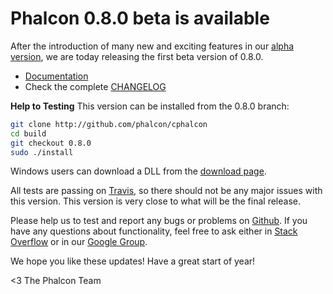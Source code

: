 Phalcon 0.8.0 beta is available
===============================

After the introduction of many new and exciting features in our [alpha version](/post/phalcon-0-8-0-alpha-available), we are today releasing the first beta version of 0.8.0.

- [Documentation](https://docs.phalconphp.com/en/0.8.0/)
- Check the complete [CHANGELOG](https://github.com/phalcon/cphalcon/blob/0.8.0/CHANGELOG)

**Help to Testing**
This version can be installed from the 0.8.0 branch:

```sh
git clone http://github.com/phalcon/cphalcon
cd build
git checkout 0.8.0
sudo ./install
```

Windows users can download a DLL from the [download page](https://phalconphp.com/download).

All tests are passing on [Travis](https://travis-ci.org/phalcon/cphalcon/builds/3906272), so there should not be any major issues with this version. This version is very close to what will be the final release. 

Please help us to test and report any bugs or problems on [Github](https://github.com/phalcon/cphalcon). If you have any questions about functionality, feel free to ask either in [Stack Overflow](http://stackoverflow.com/questions/tagged/phalcon?sort=newest&pagesize=15) or in our [Google Group](https://groups.google.com/forum/?fromgroups#!forum/phalcon).

We hope you like these updates! Have a great start of year!


<3 The Phalcon Team
